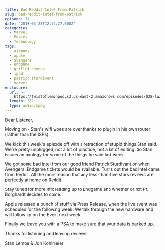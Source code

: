 ```yaml
---
title: Bad Reddit Intel From Patrick
slug: bad-reddit-intel-from-patrick
episode: 38
date: '2019-03-28T12:51:27.000Z'
categories:
  - Marvel
  - Movies
  - Technology
tags:
  - airpods
  - apple
  - avengers
  - endgame
  - grilled cheese
  - ipad
  - patrick sturdivant
  - marvel
enclosure:
  url: >-
    https://twistoflemonpod.s3.us-east-2.amazonaws.com/episodes/038-lwatol-20190328.mp3
  length: 222
  type: audio/mpeg
---
```


Dear Listener,

Moving on - Stan's wifi woes are over thanks to plugin in his own router (rather than the ISPs).

We kick this week's episode off with a retraction of stupid things Stan said. We're pretty unplugged, not a lot of practice, not a lot of editing. So Stan issues an apology for some of the things he said last week.

We got some bad intel from our good friend Patrick Sturdivant on when Avengers: Endgame tickets would be available. Turns out the bad intel came from Reddit. All the more reason that any less-than-five stars reviews are perfectly at home on Reddit.

Stay tuned for more info leading up to Endgame and whether or not Pr. Borghardt decides to come.

Apple released a bunch of stuff via Press Release, when the live event was scheduled for the following week. We talk through the new hardware and will follow up on the Event next week.

Finally we leave you with a PSA to make sure that your data is backed up.

Thanks for listening and leaving reviews!

Stan Lemon & Jon Kohlmeier

